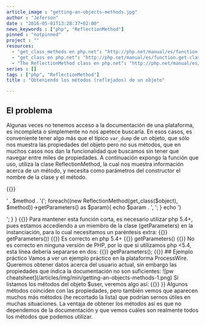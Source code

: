 ```yaml
---
article_image : "getting-an-objects-methods.jpg"
author : "Jeferson"
date : "2016-05-01T13:28:37+02:00"
news_keywords : ["php", "ReflectionMethod"]
pinned : "notpinned"
project : ""
resources:
  - "get_class_methods en php.net": "http://php.net/manual/es/function.get-class-methods.php"
  - "get_class en php.net": "http://php.net/manual/es/function.get-class.php"
  - "The ReflectionMethod class en php.net": "http://php.net/manual/es/class.reflectionmethod.php"
series : []
tags : ["php", "ReflectionMethod"]
title : "Obteniendo los métodos (reflejados) de un objeto"

---
```

## El problema
Algunas veces no tenemos acceso a la documentación de una plataforma, es incompleta o simplemente no nos apetece buscarla. En esos casos, es conveniente tener algo más que el típico ``var_dump`` de un objeto, que sólo nos muestra las propiedades del objeto pero no sus métodos, que en muchos casos nos dan la funcionalidad que buscamos sin tener que navegar entre miles de propiedades. A continuación expongo la función que uso, utiliza la clase ReflectionMethod, la cual nos muestra información acerca de un método, y necesita como parámetros del constructor el nombre de la clase y el método.

<!--more-->

{{<highlight php>}}
<?php
function get_object_info($object){
   foreach(get_class_methods(get_class($object)) as $method){
      echo '<p>' . $method . '(';
      foreach((new ReflectionMethod(get_class($object), $method))->getParameters() as $param){
         echo $param . ', ';
      }
      echo ')</p>';
    }
}
{{</highlight>}}

Para mantener esta función corta, es necesario utilizar php 5.4+, pues estamos accediendo a un miembro de la clase (getParameters) en la instanciación, para lo cual necesitamos un paréntesis extra:
{{<highlight php>}}
<?php
(new ReflectionMethod($class, $method))->getParameters())
{{</highlight>}}

Es correcto en php 5.4+
{{<highlight php>}}
<?php
new ReflectionMethod($class, $method))->getParameters()
{{</highlight>}}

No es correcto en ninguna versión de PHP, por lo que si utilizamos php <5.4, esta línea debería separarse en dos:
{{<highlight php>}}
<?php
$method  = new ReflectionMethod($class, $method);
$params = $method->getParameters();
{{</highlight>}}

## Ejemplo práctico
Vamos a ver un ejemplo práctico en la plataforma ProcessWire. Queremos obtener datos acerca del usuario actual, sin embargo las propiedades que indica la documentación no son suficientes:

![pw cheatsheet](/articles/img/min/getting-an-objects-methods-1.png)

Si listamos los métodos del objeto $user, veremos algo así:
{{<highlight php>}}
<?php
hasRole(Parameter #0 [ $role ], )
addRole(Parameter #0 [ $role ], )
removeRole(Parameter #0 [ $role ], )
hasPermission(Parameter #0 [ $name ], Parameter #1 [ $context = NULL ], )
getPermissions(Parameter #0 [ Page or NULL $page = NULL ], )
isSuperuser()
isGuest()
isLoggedin()editUrl()
find(Parameter #0 [ $selector = '' ], Parameter #1 [ $options = Array ], )
children(Parameter #0 [ $selector = '' ], Parameter #1 [ $options = Array ], )
numChildren(Parameter #0 [ $selector = NULL ], )
hasChildren(Parameter #0 [ $selector = true ], )
child(Parameter #0 [ $selector = '' ], Parameter #1 [ $options = Array ], )
parent(Parameter #0 [ $selector = '' ], )
parents(Parameter #0 [ $selector = '' ], )
parentsUntil(Parameter #0 [ $selector = '' ], Parameter #1 [ $filter = '' ], )
closest(Parameter #0 [ $selector ], )
{{</highlight>}}

Algunos métodos coinciden con las propiedades, pero también vemos que aparecen muchos más métodos (he recortado la lista) que podrían sernos útiles en muchas situaciones. La ventaja de obtener los métodos así es que no dependemos de la documentación y que vemos cuáles son realmente todos los métodos que podemos utilizar.
